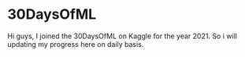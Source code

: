 # 30DaysOfML
Hi guys, I joined the 30DaysOfML on Kaggle for the year 2021. So i will updating my progress here on daily basis. 
